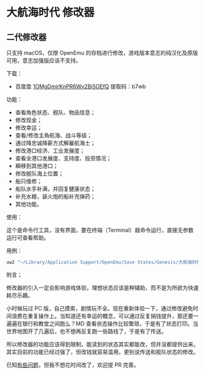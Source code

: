 # 大航海时代 修改器

## 二代修改器

只支持 macOS，仅限 OpenEmu 的存档进行修改，游戏版本意志的纯汉化及原版可用，意志加强版应该不支持。

下载：

* 百度盘 [1OMgDmirKnPR6Wv2Bi5OEfQ](https://pan.baidu.com/s/1OMgDmirKnPR6Wv2Bi5OEfQ) 提取码：b7wb

功能：

* 查看角色状态、舰队、物品信息；
* 修改现金；
* 修改幸运；
* 查看/修改主角航海、战斗等级；
* 通过降忠诚降薪方式解雇航海士；
* 修改港口经济、工业发展度；
* 查看全港口发展度、支持度、投资情况；
* 瞬移到其他港口；
* 修改舰队海上位置；
* 船只维修；
* 船队水手补满，并回复健康状态；
* 补充水粮，装火炮的船补充弹药；
* 其他功能。

使用：

这个是命令行工具，没有界面，要在终端（Terminal）敲命令运行，直接无参数运行可查看帮助。

用例：

```sh
uw2 "~/Library/Application Support/OpenEmu/Save States/Genesis/大航海时代Ⅱ意志纯汉化版/Quick Save State.oesavestate/State" info
```

附言；

修改器的引入一定会影响游戏体验，理想状态应该是种辅助，而不是为所欲为快速耗尽乐趣。

小时候玩过 PC 版，自己摸索，剧情玩不全。现在重新体验一下，通过修改避免时间浪费在重复操作上。当知道还有幸运的概念，可以通过反复捐钱提升，那还要一遍遍在银行和教堂之间跑么？MD 查看状态操作比较繁琐，于是有了状态打印。当世界地图开了几遍后，也不想再反复跑一些路线了，于是有了传送。

所以修改器的功能应该得到限制，能读到的状态其实都能改，但并没都提供出来。其实目前的功能已经过强了，但改钱就容易滥用，更别说传送和舰队状态的修改。

已知[有些问题](https://github.com/BB9z/Uncharted-Waters/issues/1)，但我不想花时间改了，欢迎提 PR 完善。

